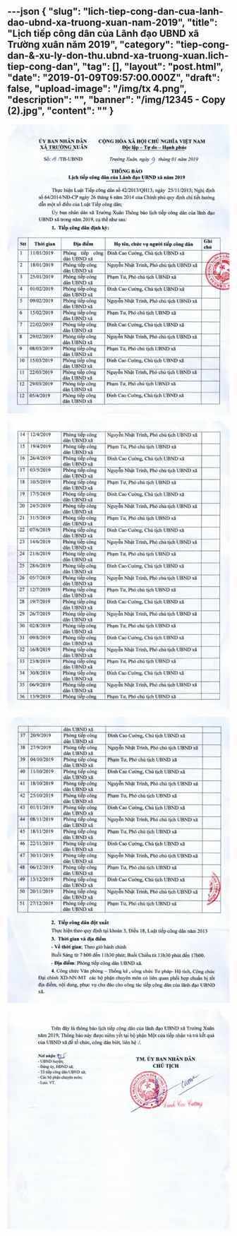 ---json
{
    "slug": "lich-tiep-cong-dan-cua-lanh-dao-ubnd-xa-truong-xuan-nam-2019",
    "title": "Lịch tiếp công dân của Lãnh đạo UBND xã Trường xuân năm 2019",
    "category": "tiep-cong-dan-&-xu-ly-don-thu.ubnd-xa-truong-xuan.lich-tiep-cong-dan",
    "tag": [],
    "layout": "post.html",
    "date": "2019-01-09T09:57:00.000Z",
    "draft": false,
    "upload-image": "/img/tx 4.png",
    "description": "",
    "banner": "/img/12345 - Copy (2).jpg",
    "__content__": ""
}
---
<p><img alt="" src="/img/tx 1.png" /></p>

<p><img alt="" src="/img/tx 2.png" /></p>

<p><img alt="" src="/img/tx 3.png" /></p>

<p><img alt="" src="/img/tx 4.png" /></p>

<p>&nbsp;</p>
